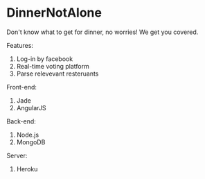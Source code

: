 # DinnerNotAlone
Don't know what to get for dinner, no worries! We get you covered. 

Features:

1. Log-in by facebook 
2. Real-time voting platform
3. Parse relevevant resteruants

Front-end:

1. Jade
2. AngularJS


Back-end:

1. Node.js  
2. MongoDB


Server:
1. Heroku




